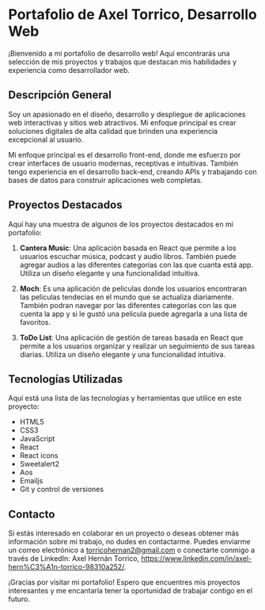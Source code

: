 # Portafolio de Axel Torrico, Desarrollo Web

¡Bienvenido a mi portafolio de desarrollo web! Aquí encontrarás una selección de mis proyectos y trabajos que destacan mis habilidades y experiencia como desarrollador web.

## Descripción General

Soy un apasionado en el diseño, desarrollo y despliegue de aplicaciones web interactivas y sitios web atractivos. Mi enfoque principal es crear soluciones digitales de alta calidad que brinden una experiencia excepcional al usuario.

Mi enfoque principal es el desarrollo front-end, donde me esfuerzo por crear interfaces de usuario modernas, receptivas e intuitivas. También tengo experiencia en el desarrollo back-end, creando APIs y trabajando con bases de datos para construir aplicaciones web completas.

## Proyectos Destacados

Aquí hay una muestra de algunos de los proyectos destacados en mi portafolio:

1. **Cantera Music**: Una aplicación basada en React que permite a los usuarios escuchar música, podcast y audio libros. También puede agregar audios a las diferentes categorías con las que cuanta está app. Utiliza un diseño elegante y una funcionalidad intuitiva.

2. **Moch**: Es una aplicación de peliculas donde los usuarios encontraran las peliculas tendecias en el mundo que se actualiza diariamente. También podran navegar por las diferentes categorías con las que cuenta la app y si le gustó una pelicula puede agregarla a una lista de favoritos.

3. **ToDo List**: Una aplicación de gestión de tareas basada en React que permite a los usuarios organizar y realizar un seguimiento de sus tareas diarias. Utiliza un diseño elegante y una funcionalidad intuitiva.

## Tecnologías Utilizadas

Aquí está una lista de las tecnologías y herramientas que utilice en este proyecto:

- HTML5
- CSS3
- JavaScript
- React
- React icons
- Sweetalert2
- Aos
- Emailjs
- Git y control de versiones

## Contacto

Si estás interesado en colaborar en un proyecto o deseas obtener más información sobre mi trabajo, no dudes en contactarme. Puedes enviarme un correo electrónico a torricohernan2@gmail.com o conectarte conmigo a través de LinkedIn: Axel Hernán Torrico, https://www.linkedin.com/in/axel-hern%C3%A1n-torrico-98310a252/.

¡Gracias por visitar mi portafolio! Espero que encuentres mis proyectos interesantes y me encantaría tener la oportunidad de trabajar contigo en el futuro.

